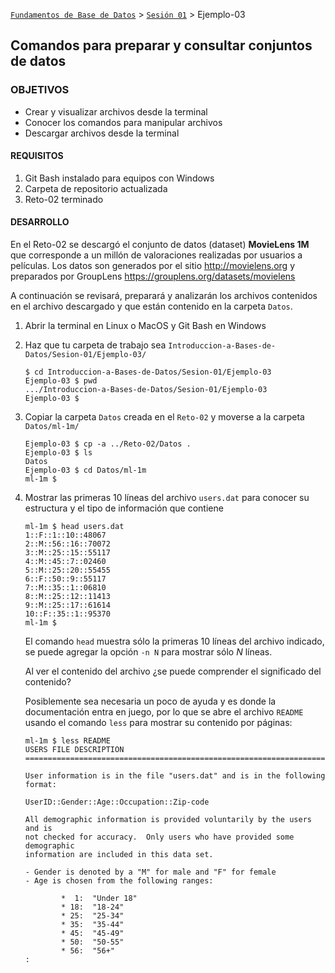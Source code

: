 [`Fundamentos de Base de Datos`](../../Readme.md) > [`Sesión 01`](../Readme.md) > Ejemplo-03
## Comandos para preparar y consultar conjuntos de datos

### OBJETIVOS
- Crear y visualizar archivos desde la terminal
- Conocer los comandos para manipular archivos
- Descargar archivos desde la terminal

#### REQUISITOS
1. Git Bash instalado para equipos con Windows
1. Carpeta de repositorio actualizada
1. Reto-02 terminado

#### DESARROLLO
En el Reto-02 se descargó el conjunto de datos (dataset) __MovieLens 1M__ que corresponde a un millón de valoraciones realizadas por usuarios a películas. Los datos son generados por el sitio http://movielens.org y preparados por GroupLens https://grouplens.org/datasets/movielens

A continuación se revisará, preparará y analizarán los archivos contenidos en el archivo descargado y que están contenido en la carpeta `Datos`.

1. Abrir la terminal en Linux o MacOS y Git Bash en Windows

1. Haz que tu carpeta de trabajo sea `Introduccion-a-Bases-de-Datos/Sesion-01/Ejemplo-03/`
   ```console
   $ cd Introduccion-a-Bases-de-Datos/Sesion-01/Ejemplo-03
   Ejemplo-03 $ pwd
   .../Introduccion-a-Bases-de-Datos/Sesion-01/Ejemplo-03
   Ejemplo-03 $
   ```

1. Copiar la carpeta `Datos` creada en el `Reto-02` y moverse a la carpeta `Datos/ml-1m/`
   ```console
   Ejemplo-03 $ cp -a ../Reto-02/Datos .
   Ejemplo-03 $ ls
   Datos
   Ejemplo-03 $ cd Datos/ml-1m
   ml-1m $
   ```

1. Mostrar las primeras 10 líneas del archivo `users.dat` para conocer su estructura y el tipo de información que contiene
   ```console
   ml-1m $ head users.dat
   1::F::1::10::48067
   2::M::56::16::70072
   3::M::25::15::55117
   4::M::45::7::02460
   5::M::25::20::55455
   6::F::50::9::55117
   7::M::35::1::06810
   8::M::25::12::11413
   9::M::25::17::61614
   10::F::35::1::95370
   ml-1m $
   ```
   El comando `head` muestra sólo la primeras 10 líneas del archivo indicado, se puede agregar la opción `-n N` para mostrar sólo _N_ líneas.

   Al ver el contenido del archivo ¿se puede comprender el significado del contenido?

   Posiblemente sea necesaria un poco de ayuda y es donde la documentación entra en juego, por lo que se abre el archivo `README` usando el comando `less` para mostrar su contenido por páginas:
   ```console
   ml-1m $ less README
   USERS FILE DESCRIPTION
   ================================================================================

   User information is in the file "users.dat" and is in the following
   format:

   UserID::Gender::Age::Occupation::Zip-code

   All demographic information is provided voluntarily by the users and is
   not checked for accuracy.  Only users who have provided some demographic
   information are included in this data set.

   - Gender is denoted by a "M" for male and "F" for female
   - Age is chosen from the following ranges:

           *  1:  "Under 18"
           * 18:  "18-24"
           * 25:  "25-34"
           * 35:  "35-44"
           * 45:  "45-49"
           * 50:  "50-55"
           * 56:  "56+"
   :
   ```
